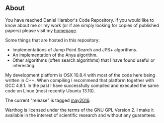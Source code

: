 ## About ##

You have reached Daniel Harabor's Code Repository. If you would like to know about me or my work (or if are simply looking for copies of published papers) please visit my [homepage](http://harabor.net/daniel).

Some things that are hosted in this repository:

* Implementations of Jump Point Search and JPS+ algorithms.
* An implementation of the Anya algorithm.
* Other algorithms (often search algorithms) that I have found useful or interesting.

My development platform is OSX 10.8.4 with most of the code here being written in C++. When compiling I recommend that platform together with GCC 4.8.1. In the past I have successfully compiled and executed the same code on Linux (most recently Ubuntu 13.10). 


The current "release" is tagged [may2016](https://bitbucket.org/dharabor/pathfinding/commits/tag/may2016).

Warthog is licensed under the terms of the GNU GPL Version 2. I make it available in the interest of scientific research and without any guarantees.